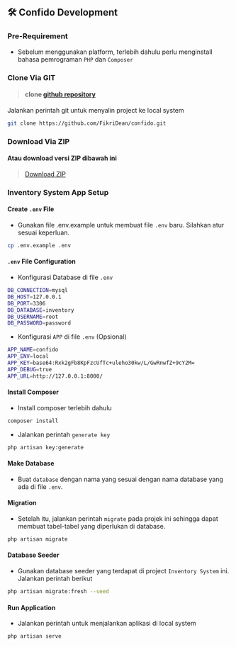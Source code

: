 ## 🛠️ Confido Development

### Pre-Requirement
- Sebelum menggunakan platform, terlebih dahulu perlu menginstall bahasa pemrograman `PHP` dan `Composer`

### Clone Via GIT
> #### clone [github repository](https://github.com/beranidigital/inventory-system.git)
Jalankan perintah git untuk menyalin project ke local system
```sh
git clone https://github.com/FikriDean/confido.git
```

### Download Via ZIP

#### Atau download versi ZIP dibawah ini
> [Download ZIP](https://github.com/FikriDean/confido/archive/refs/heads/main.zip)

### Inventory System App Setup

#### Create `.env` File
- Gunakan file .env.example untuk membuat file `.env` baru. Silahkan atur sesuai keperluan.
```sh
cp .env.example .env
```

#### `.env` File Configuration
- Konfigurasi Database di file `.env`

```sh
DB_CONNECTION=mysql
DB_HOST=127.0.0.1
DB_PORT=3306
DB_DATABASE=inventory
DB_USERNAME=root
DB_PASSWORD=password
```

- Konfigurasi `APP` di file `.env` (Opsional)

```sh
APP_NAME=confido
APP_ENV=local
APP_KEY=base64:Rxk2gFb8KpFzcUfTc+uleho30kw/L/GwRnwfZ+9cY2M=
APP_DEBUG=true
APP_URL=http://127.0.0.1:8000/
```

#### Install Composer
- Install composer terlebih dahulu
```sh
composer install
```

- Jalankan perintah `generate key`

```sh
php artisan key:generate
```

#### Make Database
- Buat `database` dengan nama yang sesuai dengan nama database yang ada di file `.env`.

#### Migration
- Setelah itu, jalankan perintah `migrate` pada projek ini sehingga dapat membuat tabel-tabel yang diperlukan di database.
```sh
php artisan migrate
```

#### Database Seeder
- Gunakan database seeder yang terdapat di project `Inventory System` ini. Jalankan perintah berikut
```sh
php artisan migrate:fresh --seed
```

#### Run Application
- Jalankan perintah untuk menjalankan aplikasi di local system
```sh
php artisan serve
```
